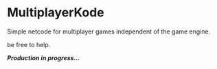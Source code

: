 # MultiplayerKode
Simple netcode for multiplayer games independent of the game engine.

be free to help.

***Production in progress...***
